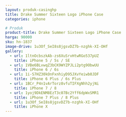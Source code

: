 ```yaml
---
layout: produk-casinghp
title: Drake Summer Sixteen Logo iPhone Case
categories: iphone

# Produk
product-title: Drake Summer Sixteen Logo iPhone Case
harga: 90000
sku: hn-1837
image-drive: 1u3Of_SeI8s8jgsvDZ7b-nzghk-XI-OHf
gallery:
  - url: 1ltnOcbszkAb-zs6XuSrvHtwRGo537pUZ
    title: iPhone 5 / 5s / SE
  - url: 1VBe6BLvwqZ3bCK9WYZPJLi2ptg9ObwUU
    title: iPhone 6 / 6s
  - url: 1i-S7HZ30kOnFxnhiyD95JXvYeiwb0JDF
    title: iPhone 6 Plus / 6s Plus
  - url: 1BCr_P4n1vArTorz8vfuTIFXgNhh2yjNi
    title: iPhone 7 / 8
  - url: 1yoj9DkENM8EzT3c07Bc2Yff6dpWxSMR1
    title: iPhone 7 Plus / 8 Plus
  - url: 1u3Of_SeI8s8jgsvDZ7b-nzghk-XI-OHf
    title: iPhone X
---
```

